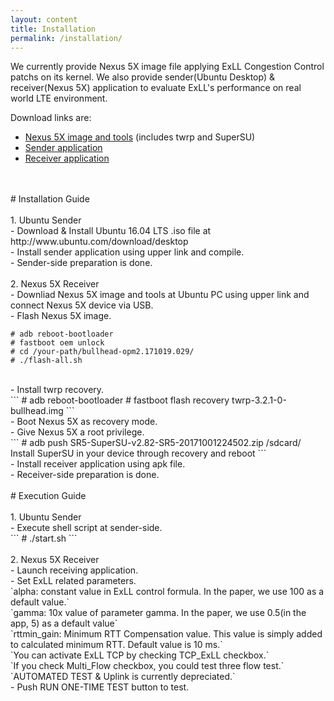 ```yaml
---
layout: content
title: Installation
permalink: /installation/
---
```


We currently provide Nexus 5X image file applying ExLL Congestion Control patchs on its kernel.
We also provide sender(Ubuntu Desktop) & receiver(Nexus 5X) application to evaluate ExLL's performance on real world LTE environment.

Download links are:
- [Nexus 5X image and tools]()
  (includes twrp and SuperSU)
- [Sender application]()
- [Receiver application]()
 <br>
 <br>
# Installation Guide
 <br>
 <br>
1. Ubuntu Sender
<br>
  - Download & Install Ubuntu 16.04 LTS .iso file at http://www.ubuntu.com/download/desktop
<br>  
  - Install sender application using upper link and compile.
<br>  
  - Sender-side preparation is done.
<br>  
<br>    
2. Nexus 5X Receiver
<br>
  - Downliad Nexus 5X image and tools at Ubuntu PC using upper link and connect Nexus 5X device via USB.
<br>  
  - Flash Nexus 5X image.
<br>

```
# adb reboot-bootloader
# fastboot oem unlock
# cd /your-path/bullhead-opm2.171019.029/
# ./flash-all.sh
```
<br>    
  - Install twrp recovery.
<br>  
```
# adb reboot-bootloader    
# fastboot flash recovery twrp-3.2.1-0-bullhead.img
```
<br>    
  - Boot Nexus 5X as recovery mode.    
<br>    
  - Give Nexus 5X a root privilege.
<br> 
```
# adb push SR5-SuperSU-v2.82-SR5-20171001224502.zip /sdcard/
Install SuperSU in your device through recovery and reboot
```
<br>    
  - Install receiver application using apk file.
<br>  
  - Receiver-side preparation is done.
<br>    
<br>    
# Execution Guide
<br>
<br>
1. Ubuntu Sender
<br>
  - Execute shell script at sender-side.
<br> 
```
# ./start.sh
```
<br>    
<br>  
2. Nexus 5X Receiver
<br>
  - Launch receiving application.
<br>  
  - Set ExLL related parameters.
<br>  
      `alpha: constant value in ExLL control formula. In the paper, we use 100 as a default value.`
<br>      
      `gamma: 10x value of parameter gamma. In the paper, we use 0.5(in the app, 5) as a default value`
<br>      
      `rttmin_gain: Minimum RTT Compensation value. This value is simply added to calculated minimum RTT. Default value is 10 ms.`
<br>      
      `You can activate ExLL TCP by checking TCP_ExLL checkbox.`
<br>      
      `If you check Multi_Flow checkbox, you could test three flow test.`
<br>      
      `AUTOMATED TEST & Uplink is currently depreciated.`
<br>      
  - Push RUN ONE-TIME TEST button to test.      
<br>
